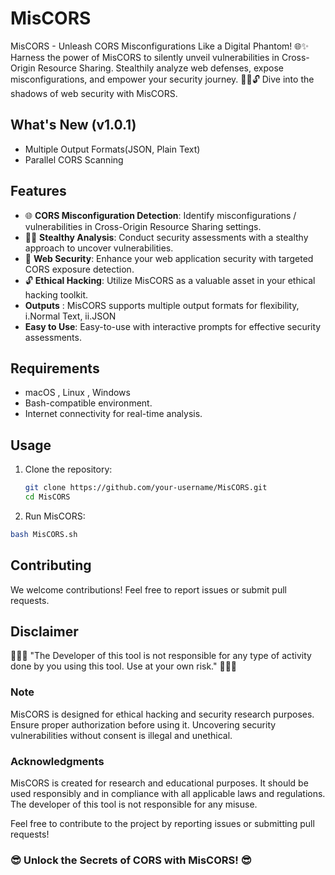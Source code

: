 # MisCORS

MisCORS - Unleash CORS Misconfigurations Like a Digital Phantom! 🌐✨ Harness the power of MisCORS to silently unveil vulnerabilities in Cross-Origin Resource Sharing. Stealthily analyze web defenses, expose misconfigurations, and empower your security journey. 🕵️‍♂️🔓 Dive into the shadows of web security with MisCORS.

## What's New (v1.0.1)

- Multiple Output Formats(JSON, Plain Text)
- Parallel CORS Scanning

## Features

- 🌐 **CORS Misconfiguration Detection**: Identify misconfigurations / vulnerabilities in Cross-Origin Resource Sharing settings.
- 🕵️‍♂️ **Stealthy Analysis**: Conduct security assessments with a stealthy approach to uncover vulnerabilities.
- 🚀 **Web Security**: Enhance your web application security with targeted CORS exposure detection.
- 🔓 **Ethical Hacking**: Utilize MisCORS as a valuable asset in your ethical hacking toolkit.
- **Outputs** : MisCORS supports multiple output formats for flexibility, i.Normal Text, ii.JSON
- **Easy to Use**: Easy-to-use with interactive prompts for effective security assessments.

## Requirements

- macOS , Linux , Windows
- Bash-compatible environment.
- Internet connectivity for real-time analysis.

## Usage

1. Clone the repository:

   ```bash
   git clone https://github.com/your-username/MisCORS.git
   cd MisCORS

   ```

2. Run MisCORS:

```bash
bash MisCORS.sh
```

## Contributing

We welcome contributions! Feel free to report issues or submit pull requests.

## Disclaimer

🌟🌟🌟 "The Developer of this tool is not responsible for any type of activity done by you using this tool. Use at your own risk." 🌟🌟🌟

### Note

MisCORS is designed for ethical hacking and security research purposes. Ensure proper authorization before using it. Uncovering security vulnerabilities without consent is illegal and unethical.

### Acknowledgments

MisCORS is created for research and educational purposes. It should be used responsibly and in compliance with all applicable laws and regulations. The developer of this tool is not responsible for any misuse.

Feel free to contribute to the project by reporting issues or submitting pull requests!

### 😎 Unlock the Secrets of CORS with MisCORS! 😎
